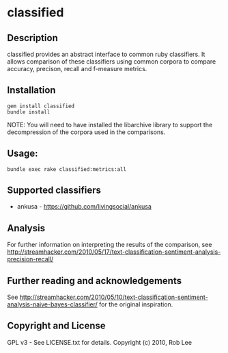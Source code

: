 # classified 

## Description

classified provides an abstract interface to common ruby classifiers.  It allows comparison of these classifiers using common corpora to compare accuracy, precison, recall and f-measure metrics.

## Installation

    gem install classified
    bundle install

NOTE: You will need to have installed the libarchive library to support the decompression of the corpora used in the comparisons.

## Usage:

    bundle exec rake classified:metrics:all

## Supported classifiers

* ankusa - https://github.com/livingsocial/ankusa

## Analysis

For further information on interpreting the results of the comparison, see http://streamhacker.com/2010/05/17/text-classification-sentiment-analysis-precision-recall/

## Further reading and acknowledgements

See http://streamhacker.com/2010/05/10/text-classification-sentiment-analysis-naive-bayes-classifier/ for the original inspiration.

## Copyright and License

GPL v3 - See LICENSE.txt for details.
Copyright (c) 2010, Rob Lee
